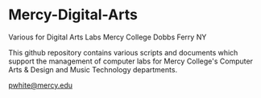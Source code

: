 # Mercy-Digital-Arts
Various for Digital Arts Labs
Mercy College Dobbs Ferry NY

This github repository contains various scripts and documents which support the management of computer labs for Mercy College's Computer Arts & Design and Music Technology departments.

pwhite@mercy.edu
